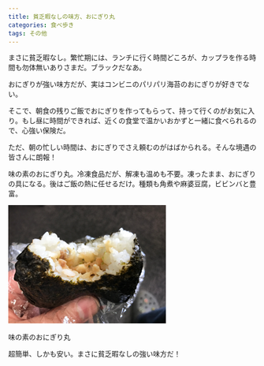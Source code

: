 ```yaml
---
title: 貧乏暇なしの味方、おにぎり丸
categories: 食べ歩き
tags: その他
---
```

まさに貧乏暇なし。繁忙期には、ランチに行く時間どころが、カップラを作る時間も勿体無いありさまだ。ブラックだなあ。

おにぎりが強い味方だが、実はコンビニのパリパリ海苔のおにぎりが好きでない。

そこで、朝食の残りご飯でおにぎりを作ってもらって、持って行くのがお気に入り。もし昼に時間ができれば、近くの食堂で温かいおかずと一緒に食べられるので、心強い保険だ。

ただ、朝の忙しい時間は、おにぎりでさえ頼むのがはばかられる。そんな境遇の皆さんに朗報！

味の素のおにぎり丸。冷凍食品だが、解凍も温めも不要。凍ったまま、おにぎりの具になる。後はご飯の熱に任せるだけ。種類も角煮や麻婆豆腐，ビビンバと豊富。

<div class="post-img">
<a href="/assets/images/20170410a/IMG_0662.jpeg">
<img src="/assets/images/20170410a/IMG_0662.jpeg" width="320px">
</a>
<p>味の素のおにぎり丸</p>
</div>

超簡単、しかも安い。まさに貧乏暇なしの強い味方だ！
